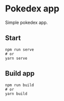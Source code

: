 # Pokedex app

Simple pokedex app.


## Start

```console
npm run serve
# or
yarn serve
```

## Build app

```console
npm run build
# or
yarn build
```

